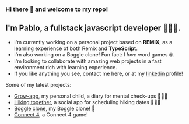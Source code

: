 
### Hi there 👋 and welcome to my repo!

## I'm Pablo, a fullstack javascript developer 👨🏾‍💻. 

- I'm currently working on a personal project based on **REMIX**, as a learning experience of both Remix and **TypeScript**.
- I'm also working on a Boggle clone! Fun fact: I *love* word games 🤓.
- I'm looking to collaborate with amazing web projects in a fast environment rich with learning experience.
- If you like anything you see, contact me here, or at my [linkedin](https://www.linkedin.com/in/pablovicho/) profile! 


Some of my latest projects: 

- [Grow-app](https://github.com/pablovicho/growapp-client), my personal child, a diary for mental check-ups 👨🏻‍⚕️
- [Hiking  together](https://github.com/pablovicho/Hiking-together2), a social app for scheduling hiking dates 🧗🏽‍♂️
- [Boggle clone](https://github.com/pablovicho/proyecto1), my Boggle clone! 🎲
- [Connect 4](https://github.com/pablovicho/connect4), a Connect 4 game! 

<!--
**pablovicho/pablovicho** is a ✨ _special_ ✨ repository because its `README.md` (this file) appears on your GitHub profile.

Here are some ideas to get you started:

- 🔭 I’m currently working on ...
- 🌱 I’m currently learning ...
- 👯 I’m looking to collaborate on ...
- 🤔 I’m looking for help with ...
- 💬 Ask me about ...
- 📫 How to reach me: ...
- 😄 Pronouns: ...
- ⚡ Fun fact: ...
-->
